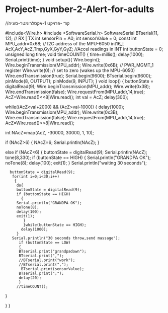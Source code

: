 # Project-number-2-Alert-for-adults
   //קוד -פרויקט 1-אקסלרומטר-סוניה

#include<Wire.h>
#include <SoftwareSerial.h>
SoftwareSerial BTserial(11, 12); // RX | TX
int sensorPin = A0;
int sensorValue = 0;
const int MPU_addr=0x68; // I2C address of the MPU-6050
int16_t AcX,AcY,AcZ,Tmp,GyX,GyY,GyZ; //Accel readings in INT 
int buttonState = 0; 
unsigned long time;
void timeCOUNT() {
time=millis();
delay(1000);
Serial.print(time);
}
void setup(){
Wire.begin();
Wire.beginTransmission(MPU_addr);
Wire.write(0x6B); // PWR_MGMT_1 register
Wire.write(0); // set to zero (wakes up the MPU-6050)
Wire.endTransmission(true);
Serial.begin(9600);
BTserial.begin(9600);
pinMode(8, OUTPUT);
pinMode(9, INPUT);
}
void loop() {
buttonState = digitalRead(9);
Wire.beginTransmission(MPU_addr);
Wire.write(0x3B);
Wire.endTransmission(false);
Wire.requestFrom(MPU_addr,14,true); 
AcZ=Wire.read()<<8|Wire.read(); 
int val = AcZ;
delay(300);

while((AcZ<val+2000) && (AcZ>val-1000)) {
delay(1000);
Wire.beginTransmission(MPU_addr);
Wire.write(0x3B);
Wire.endTransmission(false);
Wire.requestFrom(MPU_addr,14,true); 
AcZ=Wire.read()<<8|Wire.read();

int NAcZ=map(AcZ, -30000, 30000, 1, 10);

if (NAcZ>6) {
NAcZ=6;
Serial.println(NAcZ);
}

else if (NAcZ<6) 
{
  buttonState = digitalRead(9);
Serial.println(NAcZ);
tone(8,330);
        if (buttonState == HIGH)
         { 
     Serial.println("GRANDPA OK");
     noTone(8);
     delay(100);
      exit(1);
         }
       Serial.println("waiting 30 seconds");
    
      buttonState = digitalRead(9);
       for(int i=0;i<30;i++)
        {
         do{
         buttonState = digitalRead(9);
         if (buttonState == HIGH)
           { 
         Serial.println("GRANDPA OK");
         noTone(8);
         delay(100);
         exit(1);
            }
            }while(buttonState == HIGH);
           delay(1000);
         }
       Serial.println("30 seconds throw,send massage");
          if (buttonState == LOW)
          {
          BTserial.print("grandpadown");
          BTserial.print(",");
          //BTserial.print("work");
          //BTserial.print(",");
           BTserial.print(sensorValue);
          BTserial.print(";");
          delay(20);
          }
         //timeCOUNT();
 }



}
}
